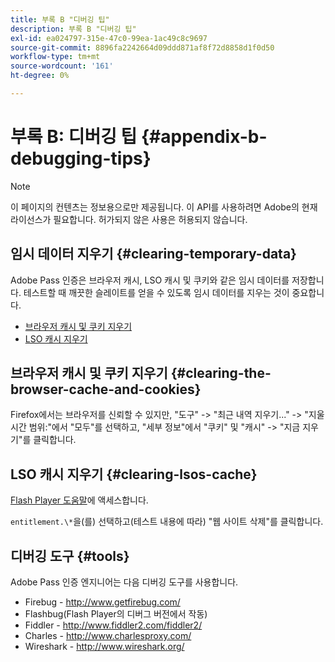 ```yaml
---
title: 부록 B "디버깅 팁"
description: 부록 B "디버깅 팁"
exl-id: ea024797-315e-47c0-99ea-1ac49c8c9697
source-git-commit: 8896fa2242664d09ddd871af8f72d8858d1f0d50
workflow-type: tm+mt
source-wordcount: '161'
ht-degree: 0%

---
```


# 부록 B: 디버깅 팁 {#appendix-b-debugging-tips}

>[!NOTE]
>
>이 페이지의 컨텐츠는 정보용으로만 제공됩니다. 이 API를 사용하려면 Adobe의 현재 라이선스가 필요합니다. 허가되지 않은 사용은 허용되지 않습니다.


## 임시 데이터 지우기 {#clearing-temporary-data}

Adobe Pass 인증은 브라우저 캐시, LSO 캐시 및 쿠키와 같은 임시 데이터를 저장합니다. 테스트할 때 깨끗한 슬레이트를 얻을 수 있도록 임시 데이터를 지우는 것이 중요합니다.

- [브라우저 캐시 및 쿠키 지우기](#clearing-the-browser-cache-and-cookies)
- [LSO 캐시 지우기](#clearing-lsos-cache)


## 브라우저 캐시 및 쿠키 지우기 {#clearing-the-browser-cache-and-cookies}

Firefox에서는 브라우저를 신뢰할 수 있지만, &quot;도구&quot; -\> &quot;최근 내역 지우기...&quot; -\> &quot;지울 시간 범위:&quot;에서 &quot;모두&quot;를 선택하고, &quot;세부 정보&quot;에서 &quot;쿠키&quot; 및 &quot;캐시&quot; -\> &quot;지금 지우기&quot;를 클릭합니다.


## LSO 캐시 지우기 {#clearing-lsos-cache}

[Flash Player 도움말](http://www.macromedia.com/support/documentation/en/flashplayer/help/settings_manager07.html)에 액세스합니다.

```entitlement.\*```을(를) 선택하고(테스트 내용에 따라) &quot;웹 사이트 삭제&quot;를 클릭합니다.


## 디버깅 도구 {#tools}

Adobe Pass 인증 엔지니어는 다음 디버깅 도구를 사용합니다.

- Firebug - <http://www.getfirebug.com/>
- Flashbug(Flash Player의 디버그 버전에서 작동)
- Fiddler - <http://www.fiddler2.com/fiddler2/>
- Charles - <http://www.charlesproxy.com/>
- Wireshark - <http://www.wireshark.org/>


<!--
## Related Information

- [Programmer Integration Guide](/help/authentication/programmer-integration-guide-overview.md)

- [Using Charles Proxy (Tech Note)](https://tve.zendesk.com/hc/en-us/articles/204962849-Using-Charles-Proxy)
-->
